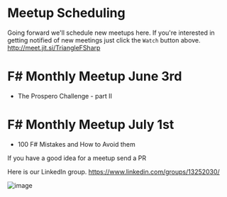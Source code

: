 # Meetup Scheduling

Going forward we'll schedule new meetups here. If you're interested in getting notified of new meetings just click the `Watch` button above.
http://meet.jit.si/TriangleFSharp

# F# Monthly Meetup June 3rd
- The Prospero Challenge - part II

# F# Monthly Meetup July 1st
- 100 F# Mistakes and How to Avoid them

If you have a good idea for a meetup send a PR


Here is our LinkedIn group.
https://www.linkedin.com/groups/13252030/


![image](https://github.com/user-attachments/assets/5f2cc15d-7ae6-441e-aa3f-c28ea93836d3)
